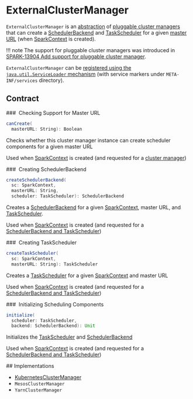 # ExternalClusterManager

`ExternalClusterManager` is an [abstraction](#contract) of [pluggable cluster managers](#implementations) that can create a [SchedulerBackend](#createSchedulerBackend) and [TaskScheduler](#createTaskScheduler) for a given [master URL](#canCreate) (when [SparkContext](../SparkContext.md) is created).

!!! note
    The support for pluggable cluster managers was introduced in [SPARK-13904 Add support for pluggable cluster manager](https://issues.apache.org/jira/browse/SPARK-13904).

`ExternalClusterManager` can be [registered using the `java.util.ServiceLoader` mechanism](../SparkContext-creating-instance-internals.md#getClusterManager) (with service markers under `META-INF/services` directory).

## Contract

### <span id="canCreate"> Checking Support for Master URL

```scala
canCreate(
  masterURL: String): Boolean
```

Checks whether this cluster manager instance can create scheduler components for a given master URL

Used when [SparkContext](../SparkContext.md) is created (and requested for a [cluster manager](../SparkContext.md#getClusterManager))

### <span id="createSchedulerBackend"> Creating SchedulerBackend

```scala
createSchedulerBackend(
  sc: SparkContext,
  masterURL: String,
  scheduler: TaskScheduler): SchedulerBackend
```

Creates a [SchedulerBackend](SchedulerBackend.md) for a given [SparkContext](../SparkContext.md), master URL, and [TaskScheduler](TaskScheduler.md).

Used when [SparkContext](../SparkContext.md) is created (and requested for a [SchedulerBackend and TaskScheduler](../SparkContext.md#createTaskScheduler))

### <span id="createTaskScheduler"> Creating TaskScheduler

```scala
createTaskScheduler(
  sc: SparkContext,
  masterURL: String): TaskScheduler
```

Creates a [TaskScheduler](TaskScheduler.md) for a given [SparkContext](../SparkContext.md) and master URL

Used when [SparkContext](../SparkContext.md) is created (and requested for a [SchedulerBackend and TaskScheduler](../SparkContext.md#createTaskScheduler))

### <span id="initialize"> Initializing Scheduling Components

```scala
initialize(
  scheduler: TaskScheduler,
  backend: SchedulerBackend): Unit
```

Initializes the [TaskScheduler](TaskScheduler.md) and [SchedulerBackend](SchedulerBackend.md)

Used when [SparkContext](../SparkContext.md) is created (and requested for a [SchedulerBackend and TaskScheduler](../SparkContext.md#createTaskScheduler))

## Implementations

* [KubernetesClusterManager](../kubernetes/KubernetesClusterManager.md)
* `MesosClusterManager`
* `YarnClusterManager`
